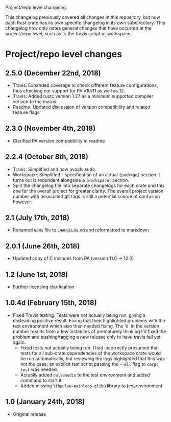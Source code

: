 Project/repo level changelog.

This changelog previously covered all changes in this repository, but now each Rust crate has its
own specific changelog in its own subdirectory. This changelog now only notes general changes that
have occurred at the project/repo level, such as to the travis script or workspace.

# Project/repo level changes

## 2.5.0 (December 22nd, 2018)

 * Travis: Expanded coverage to check different feature configurations, thus checking our support
   for PA v10/11 as well as 12.
 * Travis: Added rustc version 1.27 as a minimum supported compiler version to the matrix
 * Readme: Updated discussion of version compatibility and related feature flags

## 2.3.0 (November 4th, 2018)

 * Clarified PA version compatibility in readme

## 2.2.4 (October 8th, 2018)

 * Travis: Simplified and now avoids sudo
 * Workspace: Simplified - specification of an actual `[package]` section it turns out is redundant
   alongside a `[workspace]` section.
 * Split the changelog file into separate changelogs for each crate and this one for the overall
   project for greater clarity. The overall project version number with associated git tags is still
   a potential source of confusion however.

## 2.1 (July 17th, 2018)

 * Renamed `NEWS` file to `CHANGELOG.md` and reformatted to markdown

## 2.0.1 (June 26th, 2018)

 * Updated copy of C includes from PA (version 11.0 → 12.0)

## 1.2 (June 1st, 2018)

 * Further licensing clarification

## 1.0.4d (February 15th, 2018)

 * Fixed Travis testing.
   Tests were not actually being run, giving a misleading positive result. Fixing that then
   highlighted problems with the test environment which also then needed fixing. The ‘d’ in the
   version number results from a few instances of prematurely thinking I'd fixed the problem and
   pushing/tagging a new release only to have travis fail yet again.
    - Fixed tests not actually being run. I had incorrectly presumed that tests for all sub-crate
      dependencies of the workspace crate would be run automatically, but reviewing the logs
      highlighted that this was not the case; an explicit test script passing the `--all` flag to
      `cargo test` was needed.
    - Actually added `pulseaudio` to the test environment and added command to start it
    - Added missing `libpulse-mainloop-glib0` library to test environment

## 1.0 (January 24th, 2018)

 * Original release
